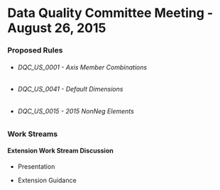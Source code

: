 # Data Quality Committee Meeting - August 26, 2015

### Proposed Rules

* ###### DQC_US_0001 - Axis Member Combinations

* ###### DQC_US_0041 - Default Dimensions

* ###### DQC_US_0015 - 2015 NonNeg Elements

### Work Streams

#### Extension Work Stream Discussion

* Presentation 

* Extension Guidance 

